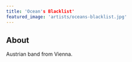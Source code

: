 ```yaml
---
title: 'Ocean's Blacklist'
featured_image: 'artists/oceans-blacklist.jpg'
---
```


## About

Austrian band from Vienna.

